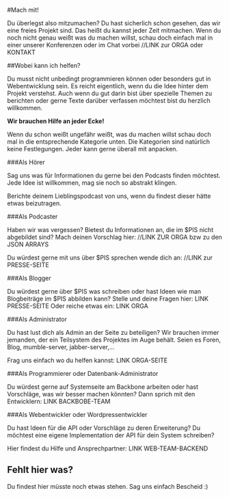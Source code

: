 #Mach mit!

Du überlegst also mitzumachen?
Du hast sicherlich schon gesehen, das wir eine freies Projekt sind.
Das heißt du kannst jeder Zeit mitmachen.
Wenn du noch nicht genau weißt was du machen willst, schau doch einfach mal in einer unserer Konferenzen oder im Chat vorbei
//LINK zur ORGA oder KONTAKT

##Wobei kann ich helfen?

Du musst nicht unbedingt programmieren können oder besonders gut in Webentwicklung sein.
Es reicht eigentlich, wenn du die Idee hinter dem Projekt verstehst.
Auch wenn du gut darin bist über spezielle Themen zu berichten oder gerne Texte darüber verfassen möchtest bist du herzlich willkommen.

**Wir brauchen Hilfe an jeder Ecke!**

Wenn du schon weißt ungefähr weißt, was du machen willst schau doch mal in die entsprechende Kategorie unten.
Die Kategorien sind natürlich keine Festlegungen. Jeder kann gerne überall mit anpacken.

###Als Hörer

Sag uns was für Informationen du gerne bei den Podcasts finden möchtest.
Jede Idee ist willkommen, mag sie noch so abstrakt klingen.

Berichte deinem Lieblingspodcast von uns, wenn du findest dieser hätte etwas beizutragen.

###Als Podcaster

Haben wir was vergessen? Bietest du Informationen an, die im $PIS nicht abgebildet sind?
Mach deinen Vorschlag hier: //LINK ZUR ORGA bzw zu den JSON ARRAYS

Du würdest gerne mit uns über $PIS sprechen wende dich an: //LINK zur PRESSE-SEITE

###Als Blogger

Du würdest gerne über $PIS was schreiben oder hast Ideen wie man Blogbeiträge im $PIS abbilden kann?
Stelle und deine Fragen hier: LINK PRESSE-SEITE
Oder reiche etwas ein: LINK ORGA

###Als Administrator

Du hast lust dich als Admin an der Seite zu beteiligen?
Wir brauchen immer jemanden, der ein Teilsystem des Projektes im Auge behält.
Seien es Foren, Blog, mumble-server, jabber-server,...

Frag uns einfach wo du helfen kannst: LINK ORGA-SEITE

###Als Programmierer oder Datenbank-Administrator

Du würdest gerne auf Systemseite am Backbone arbeiten oder hast Vorschläge, was wir besser machen könnten?
Dann sprich mit den Entwicklern: LINK BACKBOBE-TEAM


###Als Webentwickler oder Wordpressentwickler

Du hast Ideen für die API oder Vorschläge zu deren Erweiterung?
Du möchtest eine eigene Implementation der API für dein System schreiben?

Hier findest du Hilfe und Ansprechpartner: LINK WEB-TEAM-BACKEND

## Fehlt hier was?
Du findest hier müsste noch etwas stehen.
Sag uns einfach Bescheid :)
